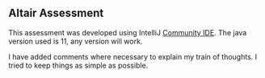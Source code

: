 ## Altair Assessment

This assessment was developed using IntelliJ [Community IDE](https://www.jetbrains.com/idea/download/). The java version used is 11, any version will work.

I have added comments where necessary to explain my train of thoughts. I tried to keep things as simple as possible.